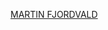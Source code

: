 [MARTIN FJORDVALD](https://blog.martinfjordvald.com/2011/01/no-input-file-specified-with-php-and-nginx/)